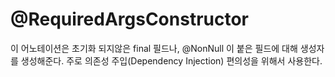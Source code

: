 # @RequiredArgsConstructor
이 어노테이션은 초기화 되지않은 final 필드나, @NonNull 이 붙은 필드에 대해 생성자를 생성해준다. 주로 의존성 주입(Dependency Injection) 편의성을 위해서 사용한다.

